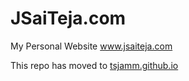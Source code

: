 JSaiTeja.com
========

My Personal Website www.jsaiteja.com

This repo has moved to [tsjamm.github.io](https://github.com/tsjamm/tsjamm.github.io)
